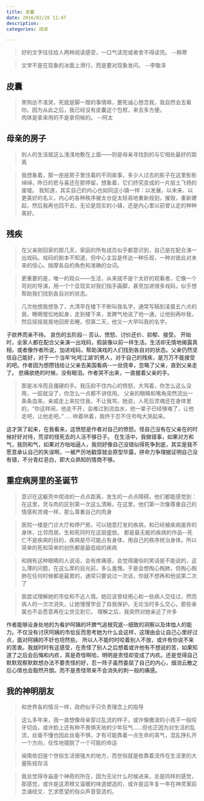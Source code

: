 ```yaml
---
title: 皮囊
date: 2016/02/26 11:47
description:
categories: 阅读

---
```


> 好的文字往往给人两种阅读感受，一口气读完或者舍不得读完。   --韩寒

> 文学不是在现象的冰面上滑行，而是要对现象发问。  --李敬泽

## 皮囊

> 黑狗达不准哭，死就是脚一蹬的事情嘛，要死诚心想念我，我自然会去看你。因为从此之后，我已经没有皮囊这个包袱，来去多方便。                   
> 肉体是拿来用的不是拿伺候的。    --阿太

## 母亲的房子

> 别人的生活就这么浅浅地敷在上面——则是母亲寻找到的与它相处最好的距离 

> 我想象着，那一座座房子里住着的不同故事，多少人过去的影子在这里影影绰绰，昨日的悲与喜还在那停留，想象着，它们终究变成的一片层土飞扬的废墟。
>  我知道，其实自己的内心也如同这小镇一样：以发展，以未来、以更美好的名义，内心的各种秩序被太仓促太轻易地重新规划，摧毁，重新建起，然后我再也回不去，无论是现实的小镇，还是内心里以前曾认定的种种美好。

## 残疾

> 在父亲刚回家的那几天，家庭的所有成员似乎都意识到，自己是在配合演一出戏码。戏码的剧本不知道，但中心主旨是传达一种乐观，一种对彼此对未来的信心。揣摩各自的角色和准确的台词。

> 更重要的是，唯一的观众——生活，从来就不是个太好的观看者，它像一个苛刻的导演，用一个个显现实对我们指手画脚，甚至加进很多戏码，似乎想帮助我们找到各自对的状态。

> 几次他想我想急了，大清早在楼下不断叫我名字，通常写稿到凌晨五六点的我，睡眼惺忪地起身，走到楼下来，发脾气地说了他一通，让他别再吵我，然后摇摇晃晃地回房去睡。但第二天，他又一大早叫我的名字。

子欲养而亲不待。
哀伤的五阶段-- 否认、愤怒、讨价还价、抑郁、接受。
开始时，全家人都在配合父亲演一出戏码，假装像以前一样生活。生活却无情地揭露真相，或者像作者所说，加进戏码，帮助演戏的人们找到各自对的状态。父亲仍然坚信自己能好，对于一个当年‘叱咤江湖’的男人，对于自己的残疾，是万万不能接受的吧。作者因为想攒钱给让父亲去美国看病--一丝侥幸，忽略了父亲，直到父亲走了。
悲痛欲绝的时候，没有眼泪。作者哭不出来，一直握着父亲的手。

> 那是冰冷而且僵硬的手。我压抑不住内心的愤怒，大骂着，你怎么这么没用，一跤就没了，你怎么一点都不讲信用。
>   父亲的眼睛和嘴角突然流出一条条血来。亲戚走上来拉住我，不让我骂，她说，人死后灵魂还在身体里的，“你这样闹，他走不开，会难过到流血水，他一辈子已经够难了，让他走吧，让他走吧。”
>   ....
>  哄着哄着，我终于忍不住号啕大哭起来。

这才哭了起来，在我看来，这愤怒是作者对自己的愤怒。怪自己没有在父亲在的时候好好对待，荒谬的怪死去的人活不够日子。
在生活中，我做错事，如果对方和气，我则和气，如果对方咄咄逼人，我则好像自己没错似得死争到底，其实是我不愿意承认自己的失误啊，一被严厉地戳穿就会原型毕露，拼命力争理据证明自己没有错，不分青红皂白，即大众熟知的情商不够。

## 重症病房里的圣诞节

> 意识在这躯壳中爬进的一点点距离，发生的一点点障碍，他们都能感觉到：在这里，灵与肉的区别第一次这么清晰。在这里，他们第一次像尊重自己的情感和灵魂一样，那么尊重自己的肉身

> 医院一楼是门诊大厅和停尸房。可以随意打发的疾病，和已经被疾病废弃的身体，比邻而居。生和死同时在这层盛放。
> 都是最无能的疾病的作品--死亡不是疾病的目的，疾病是尽可能占有身体，用自己的秩序统治身体。所以简单的死和简单的创伤都是最低级的疾病

> 和拥有这种眼睛的人说话，会有疼痛感，会觉得庸俗的笑话是不能说的，这么薄的问题，在这么厚的目光前，多么羞愧。于是会想掏心掏肺，但掏心掏肺在任何时候都是最累的，通常只要说过一次话，你就不想再和他说第二次了

> 我尝试理解她的市侩和不近人情。她应该曾经用心和一些病人交往过，然而病人的一次次消失，让她慢慢学会了自我保护。无论当时多么交心，那些亲属也不会愿意再在尘世见到它。
> 理解之后，我突然对她亲近了许多

作者能够设身处地的为看护阿姨的坏脾气追根究底--细致的洞察以及体恤人的能力。不仅没有讨厌阿姨的市侩反而思考她为什么会这样，这理由会让自己心里好过点，面对阿姨的不好也坦然些。
所以人不能时时咬着别人不放，或许有你说不来的苦衷。我就时时有这感受，在责怪了别人之后想着或许他有不想说的苦，如果知道了之后会后悔和内疚，真是奇怪啊哈，明明是责怪却变成了内疚。还是觉得自己默默观察默默想办法不要责怪的好，忍一阵子虽然委屈了自己的内心，烟消云散之后心情也会豁然开朗。而不是责怪带来不会消失的刺一般的痛感。

## 我的神明朋友

> 和世界各的情况一样，政府似乎只负责理念上的指导

> 这么多年来，我一直想像母亲穿过乱流的样子，或许像撒泼的小孩子一般咬牙切齿，或许脸上还有种不畏惧天地的少年狂气……但也正因为对生活的乱流，丝毫不懂也因此丝毫不惧，才有可能靠着一点生命的真气，混乱挣扎开一个方向，任性地摆脱了一个可能的命运

> 闽南依旧是个世俗生活很强大的地方，而世俗就是依靠着流传在生活里的大量陈规存活

> 我总觉得寺庙是个神奇的所在，因为无论什么时候进来，总是同样的感觉，那感觉，或许是这肃穆又温暖的味道塑造的，或许是这年复一年在神灵案前念诵经文、乞求愿望的俗众声音营造的。